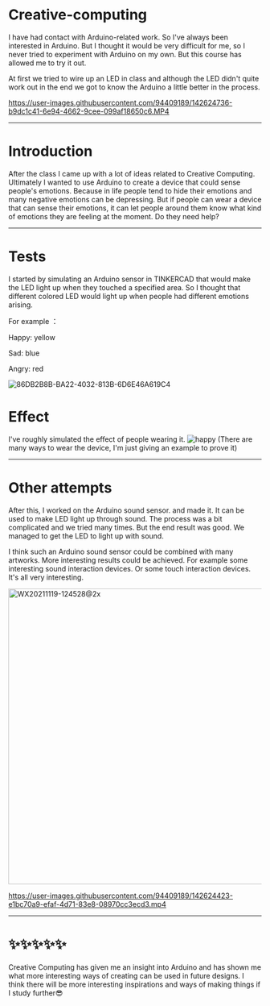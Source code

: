 # Creative-computing

I have had contact with Arduino-related work. So I've always been interested in Arduino. But I thought it would be very difficult for me, so I never tried to experiment with Arduino on my own. But this course has allowed me to try it out.

At first we tried to wire up an LED in class and although the LED didn't quite work out in the end we got to know the Arduino a little better in the process.


https://user-images.githubusercontent.com/94409189/142624736-b9dc1c41-6e94-4662-9cee-099af18650c6.MP4



----------------------------------------------------------------------------------------
# Introduction

After the class
I came up with a lot of ideas related to Creative Computing.
Ultimately I wanted to use Arduino to create a device that could sense people's emotions.
Because in life people tend to hide their emotions and many negative emotions can be depressing. But if people can wear a device that can sense their emotions, it can let people around them know what kind of emotions they are feeling at the moment. Do they need help?


-----------------------------------------------------------------------------------------
# Tests

I started by simulating an Arduino sensor in TINKERCAD that would make the LED light up when they touched a specified area. So I thought that different colored LED would light up when people had different emotions arising.

For example  ：

Happy: yellow

Sad: blue

Angry: red


![86DB2B8B-BA22-4032-813B-6D6E46A619C4](https://user-images.githubusercontent.com/94409189/142518105-773f557f-5d89-4461-84c0-28c8bb4af238.gif)

# Effect
I've roughly simulated the effect of people wearing it.
![happy](https://user-images.githubusercontent.com/94409189/142518384-ebe12edd-2cb3-4ed2-8fcb-7776b5fa34ac.png)
(There are many ways to wear the device, I'm just giving an example to prove it)


----------------------------------------------------------------------------------------------------------

# Other attempts
After this, I worked on the Arduino sound sensor. and made it. It can be used to make LED light up through sound. The process was a bit complicated and we tried many times. But the end result was good. We managed to get the LED to light up with sound.

I think such an Arduino sound sensor could be combined with many artworks. More interesting results could be achieved. For example some interesting sound interaction devices. Or some touch interaction devices. It's all very interesting.

<img width="587" alt="WX20211119-124528@2x" src="https://user-images.githubusercontent.com/94409189/142624949-b7707b9c-8283-4c53-8499-25430c9dd0c6.png">




https://user-images.githubusercontent.com/94409189/142624423-e1bc70a9-efaf-4d71-83e8-08970cc3ecd3.mp4





-------------------------------------------------------------------------------------------------------------

# ✨✨✨✨✨

Creative Computing has given me an insight into Arduino and has shown me what more interesting ways of creating can be used in future designs.
I think there will be more interesting inspirations and ways of making things if I study further😎

